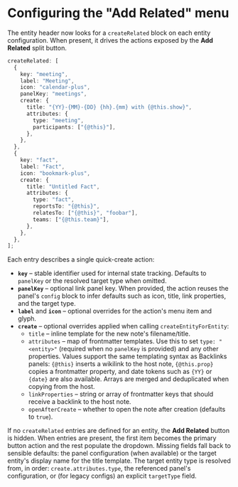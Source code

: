 # Configuring the "Add Related" menu

The entity header now looks for a `createRelated` block on each entity
configuration. When present, it drives the actions exposed by the **Add
Related** split button.

```ts
createRelated: [
  {
    key: "meeting",
    label: "Meeting",
    icon: "calendar-plus",
    panelKey: "meetings",
    create: {
      title: "{YY}-{MM}-{DD} {hh}.{mm} with {@this.show}",
      attributes: {
        type: "meeting",
        participants: ["{@this}"],
      },
    },
  },
  {
    key: "fact",
    label: "Fact",
    icon: "bookmark-plus",
    create: {
      title: "Untitled Fact",
      attributes: {
        type: "fact",
        reportsTo: "{@this}",
        relatesTo: ["{@this}", "foobar"],
        teams: ["{@this.team}"],
      },
    },
  },
];
```

Each entry describes a single quick-create action:

- **`key`** – stable identifier used for internal state tracking. Defaults to
  `panelKey` or the resolved target type when omitted.
- **`panelKey`** – optional link panel key. When provided, the action reuses the
  panel's `config` block to infer defaults such as icon, title, link properties,
  and the target type.
- **`label`** and **`icon`** – optional overrides for the action's menu item and
  glyph.
- **`create`** – optional overrides applied when calling
  `createEntityForEntity`:
  - `title` – inline template for the new note's filename/title.
  - `attributes` – map of frontmatter templates. Use this to set
    `type: "<entity>"` (required when no `panelKey` is provided) and any other
    properties. Values support the same templating syntax as Backlinks panels:
    `{@this}` inserts a wikilink to the host note, `{@this.prop}` copies a
    frontmatter property, and date tokens such as `{YY}` or `{date}` are also
    available. Arrays are merged and deduplicated when copying from the host.
  - `linkProperties` – string or array of frontmatter keys that should receive a
    backlink to the host note.
  - `openAfterCreate` – whether to open the note after creation (defaults to
    `true`).

If no `createRelated` entries are defined for an entity, the **Add Related**
button is hidden. When entries are present, the first item becomes the primary
button action and the rest populate the dropdown. Missing fields fall back to
sensible defaults: the panel configuration (when available) or the target
entity's display name for the title template. The target entity type is resolved
from, in order: `create.attributes.type`, the referenced panel's configuration,
or (for legacy configs) an explicit `targetType` field.
